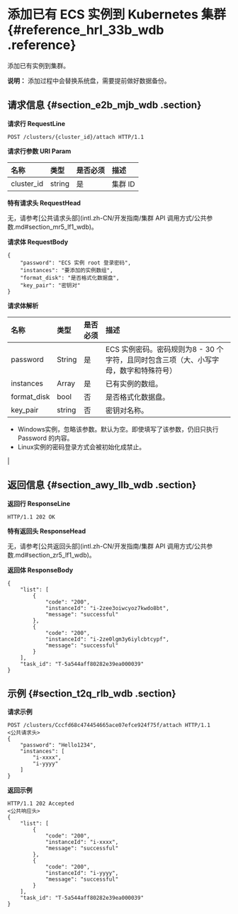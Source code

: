 # 添加已有 ECS 实例到 Kubernetes 集群 {#reference_hrl_33b_wdb .reference}

添加已有实例到集群。

**说明：** 添加过程中会替换系统盘，需要提前做好数据备份。

## 请求信息 {#section_e2b_mjb_wdb .section}

**请求行 RequestLine**

```
POST /clusters/{cluster_id}/attach HTTP/1.1
```

**请求行参数 URI Param**

|名称|类型|是否必须|描述|
|:-|:-|:---|:-|
|cluster\_id|string|是|集群 ID|

**特有请求头 RequestHead**

无，请参考[公共请求头部](intl.zh-CN/开发指南/集群 API 调用方式/公共参数.md#section_mr5_lf1_wdb)。

**请求体 RequestBody**

```
{
    "password": "ECS 实例 root 登录密码",
    "instances": "要添加的实例数组",
    "format_disk": "是否格式化数据盘",
    "key_pair": "密钥对"
}
```

**请求体解析**

|名称|类型|是否必须|描述|
|:-|:-|:---|:-|
|password|String|是|ECS 实例密码。密码规则为8 - 30 个字符，且同时包含三项（大、小写字母，数字和特殊符号）|
|instances|Array|是|已有实例的数组。|
|format\_disk|bool|否|是否格式化数据盘。|
|key\_pair|string|否| 密钥对名称。

-   Windows实例，忽略该参数。默认为空。即使填写了该参数，仍旧只执行 Password 的内容。
-   Linux实例的密码登录方式会被初始化成禁止。

 |

## 返回信息 {#section_awy_llb_wdb .section}

**返回行 ResponseLine**

```
HTTP/1.1 202 OK
```

**特有返回头 ResponseHead**

无，请参考[公共返回头部](intl.zh-CN/开发指南/集群 API 调用方式/公共参数.md#section_zr5_lf1_wdb)。

**返回体 ResponseBody**

```
{
    "list": [
        {
            "code": "200",
            "instanceId": "i-2zee3oiwcyoz7kwdo8bt",
            "message": "successful"
        },
        {
            "code": "200",
            "instanceId": "i-2ze0lgm3y6iylcbtcypf",
            "message": "successful"
        }
    ],
    "task_id": "T-5a544aff80282e39ea000039"
}
```

## 示例 {#section_t2q_rlb_wdb .section}

**请求示例**

```
POST /clusters/Cccfd68c474454665ace07efce924f75f/attach HTTP/1.1
<公共请求头>
{
    "password": "Hello1234",
    "instances": [
        "i-xxxx",
        "i-yyyy"
    ]
}
```

**返回示例**

```
HTTP/1.1 202 Accepted
<公共响应头>
{
    "list": [
        {
            "code": "200",
            "instanceId": "i-xxxx",
            "message": "successful"
        },
        {
            "code": "200",
            "instanceId": "i-yyyy",
            "message": "successful"
        }
    ],
    "task_id": "T-5a544aff80282e39ea000039"
}
```

